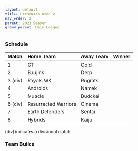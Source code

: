 ```yaml
---
layout: default
title: Preseason Week 2
nav_order: 2
parent: 2021 Season
grand_parent: Main League
---
```

### Schedule

|Match          |  Home Team            | Away Team        | Winner          |
| :-------------| :---------------------| :----------------| :---------------|
| 1             | GT                    |  Cold            |          |
| 2             | Buujins               | Derp            |           |
| 3 (div)       | Royals WK             | Rugrats             |            |
| 4             | Androids              | Namek             |         |
| 5             |  Muscle               | Budokai           |          |
| 6 (div)       | Resurrected Warriors  | Cinema            |          |
| 7             | Earth Defenders       | Sentai            |  | 
| 8             | Hybrids               | Kaiju              |             |

(div) indicates a divisional match

### Team Builds 
	 	 	 	 	 	 	 